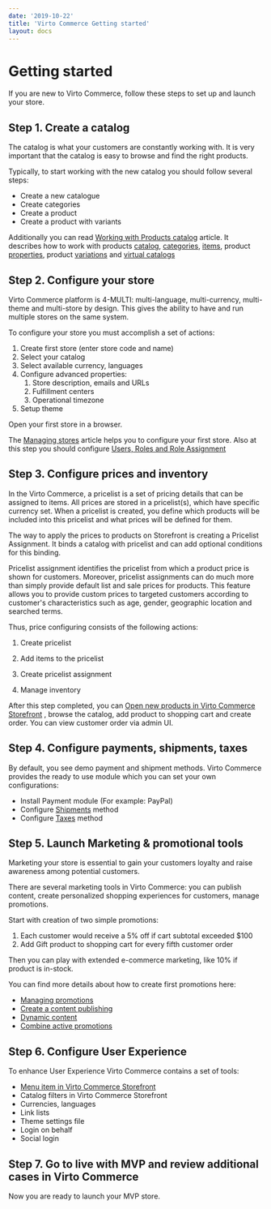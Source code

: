 ```yaml
---
date: '2019-10-22'
title: 'Virto Commerce Getting started'
layout: docs
---
```



# Getting started

If you are new to Virto Commerce, follow these steps to set up and launch your store.

## Step 1. Create a catalog

The catalog is what your customers are constantly working with. It is very important that the catalog is easy to browse and find the right products.

Typically, to start working with the new catalog you should follow several steps:

* Create a new catalogue
* Create categories
* Create a product
* Create a product with variants

Additionally you can read [Working with Products catalog](https://github.com/VirtoCommerce/vc-content/blob/deploy/pages/docs/vc2userguide/merchandise-management/products-catalog.md) article. It describes how to work with products [catalog](https://github.com/VirtoCommerce/vc-content/blob/deploy/pages/docs/vc2userguide/merchandise-management/products-catalog.md#common-catalogs), [categories](https://github.com/VirtoCommerce/vc-content/blob/deploy/pages/docs/vc2userguide/merchandise-management/products-catalog.md#categories), [items](https://github.com/VirtoCommerce/vc-content/blob/deploy/pages/docs/vc2userguide/merchandise-management/products-catalog.md#items-products), product [properties](https://github.com/VirtoCommerce/vc-content/blob/deploy/pages/docs/vc2userguide/merchandise-management/products-catalog.md#properties), product [variations](https://github.com/VirtoCommerce/vc-content/blob/deploy/pages/docs/vc2userguide/merchandise-management/products-catalog.md#variations) and [virtual catalogs](https://github.com/VirtoCommerce/vc-content/blob/deploy/pages/docs/vc2userguide/merchandise-management/products-catalog.md#virtual-catalogs)

## Step 2. Configure your store

Virto Commerce platform is 4-MULTI: multi-language, multi-currency, multi-theme and multi-store by design. This gives the ability to have and run multiple stores on the same system.

To configure your store you must accomplish a set of actions:

1. Create first store (enter store code and name)
2. Select your catalog
3. Select available currency, languages
4. Configure advanced properties:
    1. Store description, emails and URLs
    2. Fulfillment centers
    3. Operational timezone
5. Setup theme

Open your first store in a browser.

The [Managing stores](https://github.com/VirtoCommerce/vc-content/blob/deploy/pages/docs/vc2userguide/configuration/store.md) article helps you to configure your first store. Also at this step you should configure [Users, Roles and Role Assignment](https://github.com/VirtoCommerce/vc-content/blob/deploy/pages/docs/vc2userguide/users-management-roles-and-role-assignment.md)

## Step 3. Configure prices and inventory

In the Virto Commerce, a pricelist is a set of pricing details that can be assigned to items. All prices are stored in a pricelist(s), which have specific currency set. When a pricelist is created, you define which products will be included into this pricelist and what prices will be defined for them.

The way to apply the prices to products on Storefront is creating a Pricelist Assignment. It binds a catalog with pricelist and can add optional conditions for this binding.

Pricelist assignment identifies the pricelist from which a product price is shown for customers. Moreover, pricelist assignments can do much more than simply provide default list and sale prices for products. This feature allows you to provide custom prices to targeted customers according to customer's characteristics such as age, gender, geographic location and searched terms.

Thus, price configuring consists of the following actions:

1. Create pricelist
2. Add items to the pricelist

3. Create pricelist assignment
4. Manage inventory

After this step completed, you can [Open new products in Virto Commerce Storefront](https://github.com/VirtoCommerce/vc-content/blob/deploy/pages/docs/lessons/lesson2.md#open-new-products-in-virto-commerce-storefront-frontend) , browse the catalog, add product to shopping cart and create order. You can view customer order via admin UI.

## Step 4. Configure payments, shipments, taxes

By default, you see demo payment and shipment methods. Virto Commerce provides the ready to use module which you can set your own configurations:

* Install Payment module (For example: PayPal)
* Configure [Shipments](https://github.com/VirtoCommerce/vc-content/blob/deploy/pages/docs/vc2userguide/order-management/working-with-shipments.md) method
* Configure [Taxes](https://github.com/VirtoCommerce/vc-content/blob/deploy/pages/docs/vc2userguide/order-management/working-with-taxes.md) method

## Step 5. Launch Marketing & promotional tools

Marketing your store is essential to gain your customers loyalty and raise awareness among potential customers.

There are several marketing tools in Virto Commerce: you can publish content, create personalized shopping experiences for customers, manage promotions.

Start with creation of two simple promotions:

1. Each customer would receive a 5%  off if cart subtotal exceeded $100
2. Add Gift product to shopping cart for every fifth customer order

Then you can play with extended e-commerce marketing, like 10% if product is in-stock.

You can find more details about how to create first promotions here:

* [Managing promotions](https://github.com/VirtoCommerce/vc-content/blob/deploy/pages/docs/vc2userguide/marketing/promotions.md)
* [Create a content publishing](https://github.com/VirtoCommerce/vc-content/blob/deploy/pages/docs/vc2userguide/marketing/how-to-add-an-advertising-spot-via-marketing/create-a-content-publishing.md)
* [Dynamic content](https://github.com/VirtoCommerce/vc-content/blob/deploy/pages/docs/vc2userguide/marketing/dynamic-content.md)
* [Combine active promotions](https://github.com/VirtoCommerce/vc-content/blob/deploy/pages/docs/vc2userguide/marketing/combine-active-promotions.md)

## Step 6. Configure User Experience

To enhance User Experience Virto Commerce contains a set of tools:

* [Menu item in Virto Commerce Storefront](https://github.com/VirtoCommerce/vc-content/blob/deploy/pages/docs/lessons/lesson2.md#creating-a-new-menu-item-in-virto-commerce-storefront-frontend)
* Catalog filters in Virto Commerce Storefront
* Currencies, languages
* Link lists
* Theme settings file
* Login on behalf
* Social login

## Step 7. Go to live with MVP and review additional cases in Virto Commerce

Now you are ready to launch your MVP store.
